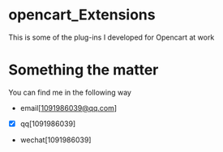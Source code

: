 # opencart_Extensions
This is some of the plug-ins I developed for Opencart at work

# Something the matter
You can find me in the following way
- email[[1091986039@qq.com](mailto:1091986039@qq.com)]
- [x] qq[1091986039]
- wechat[1091986039]